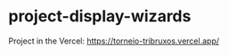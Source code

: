 # project-display-wizards

<p>Project in the Vercel: <a href="https://torneio-tribruxos.vercel.app/" >https://torneio-tribruxos.vercel.app/</a></p>
